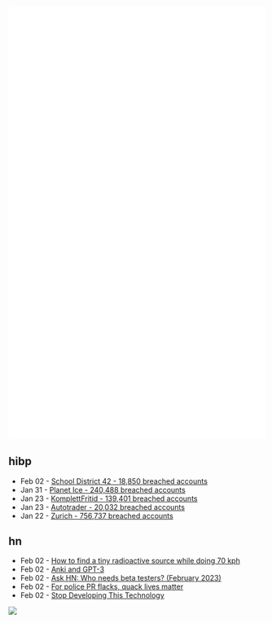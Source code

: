 ![Metrics](https://raw.githubusercontent.com/phixion/phixion/master/metrics.svg)

## hibp

<!--
for https://github.com/phixion/phixion/blob/main/.github/workflows/feeds.yml
-->
<!--START_SECTION:haveibeenpwnd-->
- Feb 02 - [School District 42 - 18,850 breached accounts](https://haveibeenpwned.com/PwnedWebsites#SchoolDistrict42)
- Jan 31 - [Planet Ice - 240,488 breached accounts](https://haveibeenpwned.com/PwnedWebsites#PlanetIce)
- Jan 23 - [KomplettFritid - 139,401 breached accounts](https://haveibeenpwned.com/PwnedWebsites#KomplettFritid)
- Jan 23 - [Autotrader - 20,032 breached accounts](https://haveibeenpwned.com/PwnedWebsites#Autotrader)
- Jan 22 - [Zurich - 756,737 breached accounts](https://haveibeenpwned.com/PwnedWebsites#Zurich)
<!--END_SECTION:haveibeenpwnd-->

## hn

<!--
for https://github.com/phixion/phixion/blob/main/.github/workflows/feeds.yml
-->
<!--START_SECTION:hn-->
- Feb 02 - [How to find a tiny radioactive source while doing 70 kph](https://www.ansto.gov.au/news/wa-outback-proves-no-match-for-aussie-nuclear-know-how)
- Feb 02 - [Anki and GPT-3](https://andrewjudson.com/spaced-repetition/2023/02/01/anki-chrome.html)
- Feb 02 - [Ask HN: Who needs beta testers? (February 2023)](https://news.ycombinator.com/item?id=34622877)
- Feb 02 - [For police PR flacks, quack lives matter](https://radleybalko.substack.com/p/for-police-pr-flaks-quack-lives-matter)
- Feb 02 - [Stop Developing This Technology](https://github.com/iperov/DeepFaceLive/issues/41)
<!--END_SECTION:hn-->

<!--
for https://yhype.me
-->
![](https://hit.yhype.me/github/profile?user_id=13013670)
